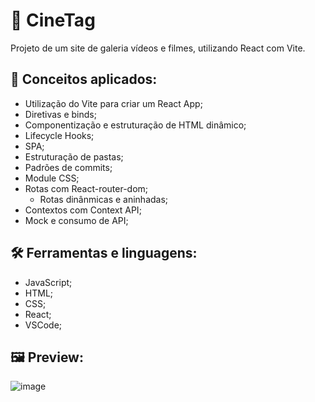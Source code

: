 # 📄 CineTag

Projeto de um site de galeria vídeos e filmes, utilizando React com Vite.

## 📑 Conceitos aplicados:

- Utilização do Vite para criar um React App;
- Diretivas e binds;
- Componentização e estruturação de HTML dinâmico;
- Lifecycle Hooks;
- SPA;
- Estruturação de pastas;
- Padrões de commits;
- Module CSS;
- Rotas com React-router-dom;
    - Rotas dinânmicas e aninhadas;
- Contextos com Context API;
- Mock e consumo de API;

## 🛠 Ferramentas e linguagens:

- JavaScript;
- HTML;
- CSS;
- React;
- VSCode;

## 🖼 Preview:

![image](https://github.com/GabrielBitral/cinetag-app/assets/77023882/8739d4db-e4f3-469b-9708-fa692374a1ab)

